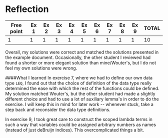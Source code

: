 # Reflection

|Free point | Ex 1 | Ex 2 | Ex 3 | Ex 4 | Ex 5 | Ex 6 | Ex 7 | Ex 8 | Ex 9 | TOTAL |
|-----------|------|------|------|------|------|------|------|------|------|-------|
| 1         | 1    | 1    | 1    | 1    | 1    | 1    | 1    | 1    | 1    | 10    |

Overall, my solutions were correct and matched the solutions presented in the example document. Occasionally, the other student I reviewed had found a shorter or more elegant solution than mine/Wouter's, but I do not feel my own solutions were wrong.

####What I learned
In exercise 7, where we had to define our own data type `LEQ`, I found out that the choice of definition of the data type really determined the ease with which the rest of the functions could be defined. My solution matched Wouter's, but the other student had made a slightly different choice and had to use a lot of auxiliary lemma's in order to do the exercise. I will keep this in mind for later work -- whenever stuck, take a step back and reconsider the data type definitions.

In exercise 9, I took great care to construct the scoped lambda terms in such a way that variables could be assigned arbitrary numbers as names (instead of just deBruijn indices). This overcomplicated things a bit.
